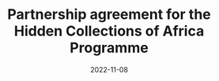---
title: Partnership agreement for the Hidden Collections of Africa Programme
image: /assets/images/shane-rounce-DNkoNXQti3c-unsplash.jpg
date: 2022-11-08
tags: news
class: cenl
link_to: https://ubuntunet.net/2022/11/the-hidden-collections-africa-programme-ubuntunet-alliance-partnership-agreement-with-the-council-on-library-information-resources-clir/
---